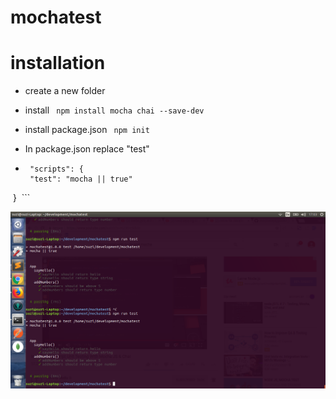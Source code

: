 # mochatest
# installation
- create a new folder
- install ``` npm install mocha chai --save-dev```
- install package.json ``` npm init```

- In package.json replace "test"


*  ```
    "scripts": {
    "test": "mocha || true"
  }
  ```



![screenshot](./image/test.png)

